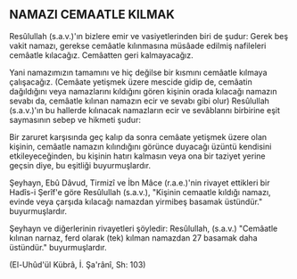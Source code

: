 ## NAMAZI CEMAATLE KILMAK

Resûlullah (s.a.v.)'ın bizlere emir ve vasiyetlerin­den biri de şudur: Gerek beş vakit namazı, gerekse ce­mâatle kılınmasına müsâade edilmiş nafileleri cemâ­atle kılacağız. Cemâatten geri kalmayacağız.

Yani namazımızın tamamını ve hiç değilse bir kıs­mını cemâatle kılmaya çalışacağız. (Cemâate yetiş­mek üzere mescide gidip de, cemâatin dağıldığını ve­ya namazlarını kıldığını gören kişinin orada kılacağı namazın sevabı da, cemâatle kılınan namazın ecir ve sevabı gibi olur) Resûlullah (s.a.v.)'ın bu hallerde kı­lınacak namazların ecir ve sevâblannı birbirine eşit saymasının sebep ve hikmeti şudur:

Bir zaruret karşısında geç kalıp da sonra cemâate yetişmek üzere olan kişinin, cemâatle namazın kılın­dığını görünce duyacağı üzüntü kendisini etkileyece­ğinden, bu kişinin hatırı kalmasın veya ona bir taziyet yerine geçsin diye, bu eşitliği buyurmuşlardır.

Şeyhayn, Ebû Dâvud, Tirmizî ve İbn Mâce (r.a.e.)'nin rivayet ettikleri bir Hadîs-i Şerîf'e göre Resûlullah (s.a.v.), "Kişinin cemaatle kıldığı namazı, evinde veya çarşıda kılacağı namazdan yirmibeş ba­samak üstündür." buyurmuşlardır.

Şeyhayn ve diğerlerinin rivayetleri şöyledir: Resûlullah, (s.a.v.) "Cemâatle kılınan narnaz, ferd olarak (tek) kılman namazdan 27 basamak daha üstündür." buyurmuşlardır.

(El-Uhûd'ül Kübrâ, İ. Şa'rânî, Sh: 103)
